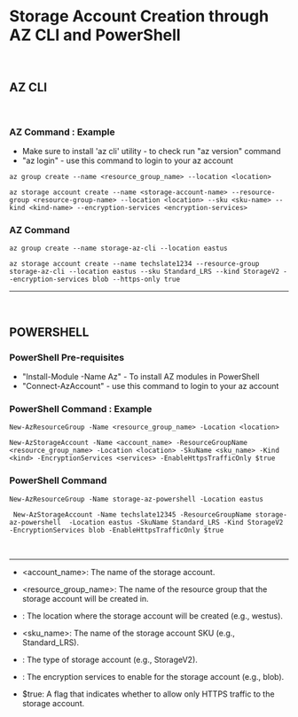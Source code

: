 
# Storage Account Creation through AZ CLI and PowerShell

<br>

## AZ CLI

<br>

 ### AZ Command : Example

- Make sure to install 'az cli' utility - to check run "az version" command
- "az login" - use this command to login to your az account

```
az group create --name <resource_group_name> --location <location>
```
```
az storage account create --name <storage-account-name> --resource-group <resource-group-name> --location <location> --sku <sku-name> --kind <kind-name> --encryption-services <encryption-services>
```

### AZ Command 
```
az group create --name storage-az-cli --location eastus
```
```
az storage account create --name techslate1234 --resource-group storage-az-cli --location eastus --sku Standard_LRS --kind StorageV2 --encryption-services blob --https-only true
```

<hr>
<br>

## POWERSHELL

 ### PowerShell Pre-requisites

- "Install-Module -Name Az" - To install AZ modules in PowerShell
- "Connect-AzAccount" - use this command to login to your az account

 ### PowerShell Command : Example

```
New-AzResourceGroup -Name <resource_group_name> -Location <location>
```

```
New-AzStorageAccount -Name <account_name> -ResourceGroupName <resource_group_name> -Location <location> -SkuName <sku_name> -Kind <kind> -EncryptionServices <services> -EnableHttpsTrafficOnly $true
```

 ### PowerShell Command

```
New-AzResourceGroup -Name storage-az-powershell -Location eastus
```
```
 New-AzStorageAccount -Name techslate12345 -ResourceGroupName storage-az-powershell  -Location eastus -SkuName Standard_LRS -Kind StorageV2 -EncryptionServices blob -EnableHttpsTrafficOnly $true
```

<br>

<hr>

- <account_name>: The name of the storage account.

- <resource_group_name>: The name of the resource group that the storage account will be created in.

- <location>: The location where the storage account will be created (e.g., westus).

- <sku_name>: The name of the storage account SKU (e.g., Standard_LRS).

- <kind>: The type of storage account (e.g., StorageV2).

- <services>: The encryption services to enable for the storage account (e.g., blob).

- $true: A flag that indicates whether to allow only HTTPS traffic to the storage account.

